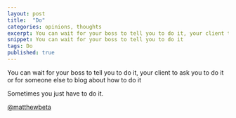 ```yaml
---
layout: post
title:  "Do"
categories: opinions, thoughts
excerpt: You can wait for your boss to tell you to do it, your client to ask you to do it or for someone else to blog about how to do it
snippet: You can wait for your boss to tell you to do it
tags: Do
published: true
---
```


<p class="lede">You can wait for your boss to tell you to do it, your client to ask you to do it or for someone else to blog about how to do it</p>

Sometimes you just have to do it.

<a href="http://twitter.com/matthewbeta" class="signature">@matthewbeta</a>